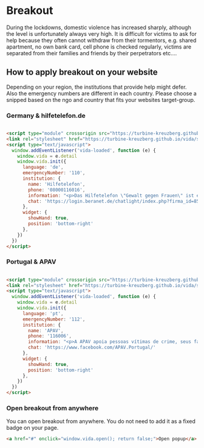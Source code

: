 # Breakout

During the lockdowns, domestic violence has increased sharply, although the level is unfortunately always very high. It
is difficult for victims to ask for help because they often cannot withdraw from their tormentors, e.g. shared
apartment, no own bank card, cell phone is checked regularly, victims are separated from their families and friends by
their perpetrators etc....

## How to apply breakout on your website

Depending on your region, the institutions that provide help might defer. Also the emergency numbers are different in
each country. Please choose a snipped based on the ngo and country that fits your websites target-group.

### Germany & hilfetelefon.de

```html

<script type="module" crossorigin src="https://turbine-kreuzberg.github.io/vida/code.js"></script>
<link rel="stylesheet" href="https://turbine-kreuzberg.github.io/vida/style.css">
<script type="text/javascript">
  window.addEventListener('vida-loaded', function (e) {
    window.vida = e.detail
    window.vida.init({
      language: 'de',
      emergencyNumber: '110',
      institution: {
        name: 'Hilfetelefon',
        phone: '08000116016',
        information: "<p>Das Hilfetelefon \"Gewalt gegen Frauen\" ist ein bundesweites Beratungsangebot für Frauen, die Gewalt erlebt haben oder noch erleben. Unter der Nummer 08000 116 016 und via Online-Beratung unterstützen wir Betroffene aller Nationalitäten, mit und ohne Behinderung – 365 Tage im Jahr, rund um die Uhr. Auch Angehörige, Freundinnen und Freunde sowie Fachkräfte beraten wir anonym und kostenfrei.</p>",
        chat: 'https://login.beranet.de/chatlight/index.php?firma_id=850&type=infochat'
      },
      widget: {
        showHand: true,
        position: 'bottom-right'
      },
    })
  })
</script>
```

### Portugal & APAV

```html

<script type="module" crossorigin src="https://turbine-kreuzberg.github.io/vida/code.js"></script>
<link rel="stylesheet" href="https://turbine-kreuzberg.github.io/vida/style.css">
<script type="text/javascript">
  window.addEventListener('vida-loaded', function (e) {
    window.vida = e.detail
    window.vida.init({
      language: 'pt',
      emergencyNumber: '112',
      institution: {
        name: 'APAV',
        phone: '116006',
        information: "<p>A APAV apoia pessoas vítimas de crime, seus familiares e amigos, de forma gratuita e confidencial.\n</p><p>Oferecemos um apoio prático, psicológico, jurídico e social. Os/as nossos/as Técnicos/as de Apoio à Vítima são especializados no apoio a pessoas que foram ou são vítimas de algum tipo de crime e estão disponíveis para o ouvir, garantindo a confidencialidade e o respeito pela sua autonomia.</p>",
        chat: 'https://www.facebook.com/APAV.Portugal/'
      },
      widget: {
        showHand: true,
        position: 'bottom-right'
      },
    })
  })
</script>
```

### Open breakout from anywhere

You can open breakout from anywhere. You do not need to add it as a fixed badge on your page.

```html
<a href="#" onclick="window.vida.open(); return false;">Open popup</a>
```